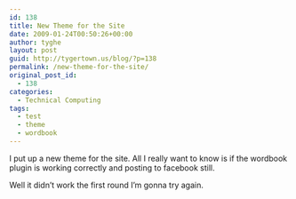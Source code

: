 ```yaml
---
id: 138
title: New Theme for the Site
date: 2009-01-24T00:50:26+00:00
author: tyghe
layout: post
guid: http://tygertown.us/blog/?p=138
permalink: /new-theme-for-the-site/
original_post_id:
  - 138
categories:
  - Technical Computing
tags:
  - test
  - theme
  - wordbook
---
```

I put up a new theme for the site. All I really want to know is if the wordbook plugin is working correctly and posting to facebook still.

Well it didn&#8217;t work the first round I&#8217;m gonna try again.